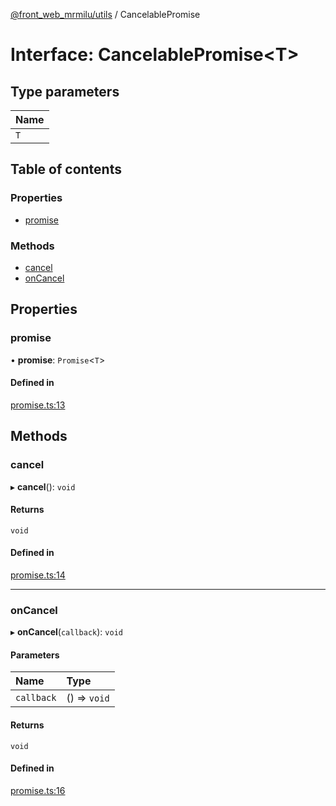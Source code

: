 [@front_web_mrmilu/utils](../Utils.md) / CancelablePromise

# Interface: CancelablePromise<T\>

## Type parameters

| Name |
| :------ |
| `T` |

## Table of contents

### Properties

- [promise](CancelablePromise.md#promise)

### Methods

- [cancel](CancelablePromise.md#cancel)
- [onCancel](CancelablePromise.md#oncancel)

## Properties

### promise

• **promise**: `Promise`<`T`\>

#### Defined in

[promise.ts:13](https://github.com/mrmilu/front_web_mrmilu/blob/f39c3e6/packages/utils/src/promise.ts#L13)

## Methods

### cancel

▸ **cancel**(): `void`

#### Returns

`void`

#### Defined in

[promise.ts:14](https://github.com/mrmilu/front_web_mrmilu/blob/f39c3e6/packages/utils/src/promise.ts#L14)

___

### onCancel

▸ **onCancel**(`callback`): `void`

#### Parameters

| Name | Type |
| :------ | :------ |
| `callback` | () => `void` |

#### Returns

`void`

#### Defined in

[promise.ts:16](https://github.com/mrmilu/front_web_mrmilu/blob/f39c3e6/packages/utils/src/promise.ts#L16)
